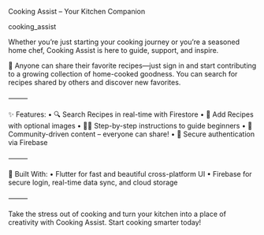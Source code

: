 Cooking Assist – Your Kitchen Companion

cooking_assist

Whether you’re just starting your cooking journey or you’re a seasoned home chef, Cooking Assist is here to guide, support, and inspire.

👥 Anyone can share their favorite recipes—just sign in and start contributing to a growing collection of home-cooked goodness. You can search for recipes shared by others and discover new favorites.

⸻

✨ Features:
	•	🔍 Search Recipes in real-time with Firestore
	•	📸 Add Recipes with optional images
	•	🧑‍🍳 Step-by-step instructions to guide beginners
	•	💬 Community-driven content – everyone can share!
	•	🔐 Secure authentication via Firebase

⸻

🔧 Built With:
	•	Flutter for fast and beautiful cross-platform UI
	•	Firebase for secure login, real-time data sync, and cloud storage

⸻

Take the stress out of cooking and turn your kitchen into a place of creativity with Cooking Assist.
Start cooking smarter today!
